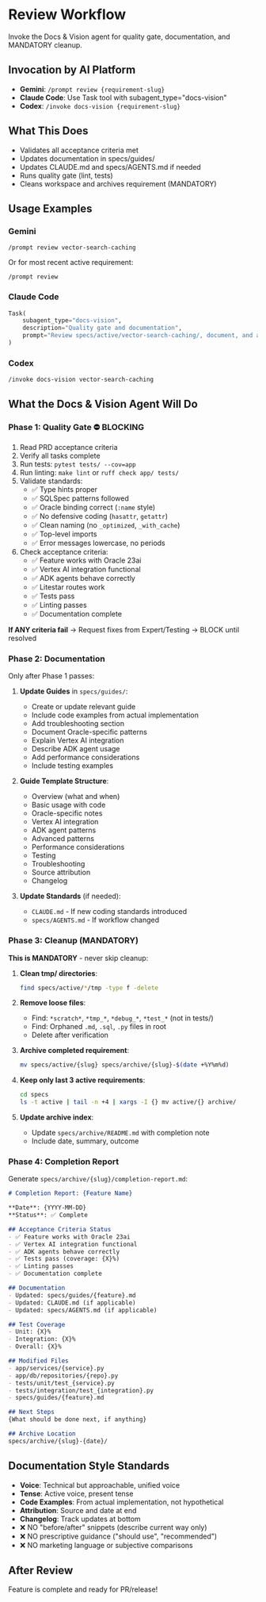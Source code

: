 # Review Workflow

Invoke the Docs & Vision agent for quality gate, documentation, and MANDATORY cleanup.

## Invocation by AI Platform

- **Gemini**: `/prompt review {requirement-slug}`
- **Claude Code**: Use Task tool with subagent_type="docs-vision"
- **Codex**: `/invoke docs-vision {requirement-slug}`

## What This Does

- Validates all acceptance criteria met
- Updates documentation in specs/guides/
- Updates CLAUDE.md and specs/AGENTS.md if needed
- Runs quality gate (lint, tests)
- Cleans workspace and archives requirement (MANDATORY)

## Usage Examples

### Gemini
```
/prompt review vector-search-caching
```

Or for most recent active requirement:
```
/prompt review
```

### Claude Code
```python
Task(
    subagent_type="docs-vision",
    description="Quality gate and documentation",
    prompt="Review specs/active/vector-search-caching/, document, and archive"
)
```

### Codex
```
/invoke docs-vision vector-search-caching
```

## What the Docs & Vision Agent Will Do

### Phase 1: Quality Gate ⛔ BLOCKING

1. Read PRD acceptance criteria
2. Verify all tasks complete
3. Run tests: `pytest tests/ --cov=app`
4. Run linting: `make lint` or `ruff check app/ tests/`
5. Validate standards:
   - ✅ Type hints proper
   - ✅ SQLSpec patterns followed
   - ✅ Oracle binding correct (`:name` style)
   - ✅ No defensive coding (`hasattr`, `getattr`)
   - ✅ Clean naming (no `_optimized`, `_with_cache`)
   - ✅ Top-level imports
   - ✅ Error messages lowercase, no periods
6. Check acceptance criteria:
   - ✅ Feature works with Oracle 23ai
   - ✅ Vertex AI integration functional
   - ✅ ADK agents behave correctly
   - ✅ Litestar routes work
   - ✅ Tests pass
   - ✅ Linting passes
   - ✅ Documentation complete

**If ANY criteria fail** → Request fixes from Expert/Testing → BLOCK until resolved

### Phase 2: Documentation

Only after Phase 1 passes:

1. **Update Guides** in `specs/guides/`:
   - Create or update relevant guide
   - Include code examples from actual implementation
   - Add troubleshooting section
   - Document Oracle-specific patterns
   - Explain Vertex AI integration
   - Describe ADK agent usage
   - Add performance considerations
   - Include testing examples

2. **Guide Template Structure**:
   - Overview (what and when)
   - Basic usage with code
   - Oracle-specific notes
   - Vertex AI integration
   - ADK agent patterns
   - Advanced patterns
   - Performance considerations
   - Testing
   - Troubleshooting
   - Source attribution
   - Changelog

3. **Update Standards** (if needed):
   - `CLAUDE.md` - If new coding standards introduced
   - `specs/AGENTS.md` - If workflow changed

### Phase 3: Cleanup (MANDATORY)

**This is MANDATORY** - never skip cleanup:

1. **Clean tmp/ directories**:
   ```bash
   find specs/active/*/tmp -type f -delete
   ```

2. **Remove loose files**:
   - Find: `*scratch*`, `*tmp_*`, `*debug_*`, `*test_*` (not in tests/)
   - Find: Orphaned `.md`, `.sql`, `.py` files in root
   - Delete after verification

3. **Archive completed requirement**:
   ```bash
   mv specs/active/{slug} specs/archive/{slug}-$(date +%Y%m%d)
   ```

4. **Keep only last 3 active requirements**:
   ```bash
   cd specs
   ls -t active | tail -n +4 | xargs -I {} mv active/{} archive/
   ```

5. **Update archive index**:
   - Update `specs/archive/README.md` with completion note
   - Include date, summary, outcome

### Phase 4: Completion Report

Generate `specs/archive/{slug}/completion-report.md`:

```markdown
# Completion Report: {Feature Name}

**Date**: {YYYY-MM-DD}
**Status**: ✅ Complete

## Acceptance Criteria Status
- ✅ Feature works with Oracle 23ai
- ✅ Vertex AI integration functional
- ✅ ADK agents behave correctly
- ✅ Tests pass (coverage: {X}%)
- ✅ Linting passes
- ✅ Documentation complete

## Documentation
- Updated: specs/guides/{feature}.md
- Updated: CLAUDE.md (if applicable)
- Updated: specs/AGENTS.md (if applicable)

## Test Coverage
- Unit: {X}%
- Integration: {X}%
- Overall: {X}%

## Modified Files
- app/services/{service}.py
- app/db/repositories/{repo}.py
- tests/unit/test_{service}.py
- tests/integration/test_{integration}.py
- specs/guides/{feature}.md

## Next Steps
{What should be done next, if anything}

## Archive Location
specs/archive/{slug}-{date}/
```

## Documentation Style Standards

- **Voice**: Technical but approachable, unified voice
- **Tense**: Active voice, present tense
- **Code Examples**: From actual implementation, not hypothetical
- **Attribution**: Source and date at end
- **Changelog**: Track updates at bottom
- ❌ NO "before/after" snippets (describe current way only)
- ❌ NO prescriptive guidance ("should use", "recommended")
- ❌ NO marketing language or subjective comparisons

## After Review

Feature is complete and ready for PR/release!

